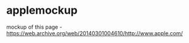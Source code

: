 # applemockup
mockup of this page - https://web.archive.org/web/20140301004610/http://www.apple.com/
